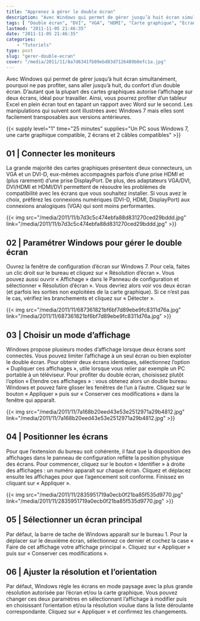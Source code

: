 ```yaml
---
title: "Apprenez à gérer le double écran"
description: "Avec Windows qui permet de gérer jusqu’à huit écran simultanément, pourquoi ne pas profiter, sans aller jusqu’à huit, du confort d’un double écran."
tags: [ "Double écran", "DVI", "VGA", "HDMI", "Carte graphique", "Ecran" ]
lastmod: "2011-11-05 21:46:35"
date: "2011-11-05 21:46:35"
categories:
    - "Tutoriels"
type: post
slug: "gerer-double-ecran"
cover: "/media/2011/11/8a7d6341fb09ebd83d7126489b8efc1a.jpg"
---
```


Avec Windows qui permet de gérer jusqu’à huit écran simultanément, pourquoi ne pas profiter, sans aller jusqu’à huit, du confort d’un double écran. D’autant que la plupart des cartes graphiques autorise l’affichage sur deux écrans, idéal pour travailler. Ainsi, vous pourrez profiter d’un tableur Excel en plein écran tout en tapant un rapport avec Word sur le second. Les manipulations qui suivent sont illustrées avec Windows 7 mais elles sont facilement transposables aux versions antérieures.

<!--more-->

{{< supply level="1" time="25 minutes" supplies="Un PC sous Windows 7, une carte graphique compatible, 2 écrans et 2 câbles compatibles" >}}

## 01 | Connecter les moniteurs

La grande majorité des cartes graphiques présentent deux connecteurs, un VGA et un DVI-D, eux-mêmes accompagnés parfois d’une prise HDMI et (plus rarement) d’une prise DisplayPort. De plus, des adaptateurs VGA/DVI, DVI/HDMI et HDMI/DVI permettent de résoudre les problèmes de compatibilité avec les écrans que vous souhaitez installer. Si vous avez le choix, préférez les connexions numériques (DVI-D, HDMI, DisplayPort) aux connexions analogiques (VGA) qui sont moins performantes.

{{< img src="/media/2011/11/b7d3c5c474ebfa88d831270ced29bddd.jpg" link="/media/2011/11/b7d3c5c474ebfa88d831270ced29bddd.jpg" >}}

## 02 | Paramétrer Windows pour gérer le double écran

Ouvrez la fenêtre de configuration d’écran sur Windows 7. Pour cela, faites un clic droit sur le bureau et cliquez sur « Résolution d’écran ». Vous pouvez aussi ouvrir « Affichage » dans le Panneau de configuration et sélectionner « Résolution d’écran ». Vous devriez alors voir vos deux écran (et parfois les sorties non exploitées de la carte graphique). Si ce n’est pas le cas, vérifiez les branchements et cliquez sur « Détecter ».

{{< img src="/media/2011/11/687361821bf6bf7d89ebe9fc8311d76a.jpg" link="/media/2011/11/687361821bf6bf7d89ebe9fc8311d76a.jpg" >}}

## 03 | Choisir un mode d’affichage

Windows propose plusieurs modes d’affichage lorsque deux écrans sont connectés. Vous pouvez limiter l’affichage à un seul écran ou bien exploiter le double écran. Pour obtenir deux écrans identiques, sélectionnez l’option « Dupliquer ces affichages », utile lorsque vous relier par exemple un PC portable à un téléviseur. Pour profiter du double écran, choisissez plutôt l’option « Étendre ces affichages » : vous obtenez alors un double bureau Windows et pouvez faire glisser les fenêtres de l’un à l’autre. Cliquez sur le bouton « Appliquer » puis sur « Conserver ces modifications » dans la fenêtre qui apparaît.

{{< img src="/media/2011/11/7a168b20eed43e53e2512971a29b4812.jpg" link="/media/2011/11/7a168b20eed43e53e2512971a29b4812.jpg" >}}

## 04 | Positionner les écrans

Pour que l’extension du bureau soit cohérente, il faut que la disposition des affichages dans le panneau de configuration reflète la position physique des écrans. Pour commencer, cliquez sur le bouton « Identifier » à droite des affichages : un numéro apparaît sur chaque écran. Cliquez et déplacez ensuite les affichages pour que l’agencement soit conforme. Finissez en cliquant sur « Appliquer ».

{{< img src="/media/2011/11/2835951719a0ecb0f21ba85f535d9770.jpg" link="/media/2011/11/2835951719a0ecb0f21ba85f535d9770.jpg" >}}

## 05 | Sélectionner un écran principal

Par défaut, la barre de tache de Windows apparaît sur le bureau 1. Pour la déplacer sur le deuxième écran, sélectionnez ce dernier et cochez la case « Faire de cet affichage votre affichage principal ». Cliquez sur « Appliquer » puis sur « Conserver ces modifications ».

## 06 | Ajuster la résolution et l’orientation

Par défaut, Windows règle les écrans en mode paysage avec la plus grande résolution autorisée par l’écran et/ou la carte graphique. Vous pouvez changer ces deux paramètres en sélectionnant l’affichage à modifier puis en choisissant l’orientation et/ou la résolution voulue dans la liste déroulante correspondante. Cliquez sur « Appliquer » et confirmez les changements.